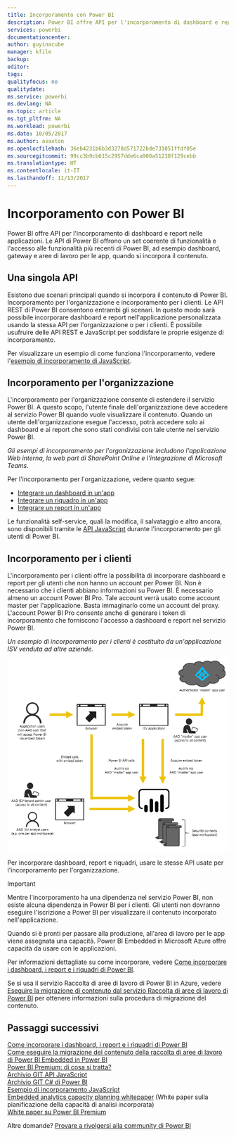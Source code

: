 ```yaml
---
title: Incorporamento con Power BI
description: Power BI offre API per l'incorporamento di dashboard e report nelle applicazioni.
services: powerbi
documentationcenter: 
author: guyinacube
manager: kfile
backup: 
editor: 
tags: 
qualityfocus: no
qualitydate: 
ms.service: powerbi
ms.devlang: NA
ms.topic: article
ms.tgt_pltfrm: NA
ms.workload: powerbi
ms.date: 10/05/2017
ms.author: asaxton
ms.openlocfilehash: 36eb4231b6b3d3278d571722bde731051ffdf05e
ms.sourcegitcommit: 99cc3b9cb615c2957dde6ca908a51238f129cebb
ms.translationtype: HT
ms.contentlocale: it-IT
ms.lasthandoff: 11/13/2017
---
```

# <a name="embedding-with-power-bi"></a>Incorporamento con Power BI
Power BI offre API per l'incorporamento di dashboard e report nelle applicazioni. Le API di Power BI offrono un set coerente di funzionalità e l'accesso alle funzionalità più recenti di Power BI, ad esempio dashboard, gateway e aree di lavoro per le app, quando si incorpora il contenuto.

## <a name="a-single-api"></a>Una singola API
Esistono due scenari principali quando si incorpora il contenuto di Power BI. Incorporamento per l'organizzazione e incorporamento per i clienti. Le API REST di Power BI consentono entrambi gli scenari. In questo modo sarà possibile incorporare dashboard e report nell'applicazione personalizzata usando la stessa API per l'organizzazione o per i clienti. È possibile usufruire delle API REST e JavaScript per soddisfare le proprie esigenze di incorporamento.

Per visualizzare un esempio di come funziona l'incorporamento, vedere l'[esempio di incorporamento di JavaScript](https://microsoft.github.io/PowerBI-JavaScript/demo/).

## <a name="embedding-for-your-organization"></a>Incorporamento per l'organizzazione
L'incorporamento per l'organizzazione consente di estendere il servizio Power BI. A questo scopo, l'utente finale dell'organizzazione deve accedere al servizio Power BI quando vuole visualizzare il contenuto. Quando un utente dell'organizzazione esegue l'accesso, potrà accedere solo ai dashboard e ai report che sono stati condivisi con tale utente nel servizio Power BI. 

*Gli esempi di incorporamento per l'organizzazione includono l'applicazione Web interna, la web part di SharePoint Online e l'integrazione di Microsoft Teams.*

Per l'incorporamento per l'organizzazione, vedere quanto segue:

* [Integrare un dashboard in un'app](integrate-dashboard.md)
* [Integrare un riquadro in un'app](integrate-tile.md)
* [Integrare un report in un'app](integrate-report.md)

Le funzionalità self-service, quali la modifica, il salvataggio e altro ancora, sono disponibili tramite le [API JavaScript](https://github.com/Microsoft/PowerBI-JavaScript) durante l'incorporamento per gli utenti di Power BI.

## <a name="embedding-for-your-customers"></a>Incorporamento per i clienti
L'incorporamento per i clienti offre la possibilità di incorporare dashboard e report per gli utenti che non hanno un account per Power BI. Non è necessario che i clienti abbiano informazioni su Power BI. È necessario almeno un account Power BI Pro. Tale account verrà usato come account master per l'applicazione. Basta immaginarlo come un account del proxy. L'account Power BI Pro consente anche di generare i token di incorporamento che forniscono l'accesso a dashboard e report nel servizio Power BI. 

*Un esempio di incorporamento per i clienti è costituito da un'applicazione ISV venduta ad altre aziende.*

![Flusso di incorporamento per l'incorporamento per i clienti](media/embedding/powerbi-embed-flow.png)

Per incorporare dashboard, report e riquadri, usare le stesse API usate per l'incorporamento per l'organizzazione.

> [!IMPORTANT]
> Mentre l'incorporamento ha una dipendenza nel servizio Power BI, non esiste alcuna dipendenza in Power BI per i clienti. Gli utenti non dovranno eseguire l'iscrizione a Power BI per visualizzare il contenuto incorporato nell'applicazione.
> 
> 

Quando si è pronti per passare alla produzione, all'area di lavoro per le app viene assegnata una capacità. Power BI Embedded in Microsoft Azure offre capacità da usare con le applicazioni.

Per informazioni dettagliate su come incorporare, vedere [Come incorporare i dashboard, i report e i riquadri di Power BI](embedding-content.md).

Se si usa il servizio Raccolta di aree di lavoro di Power BI in Azure, vedere [Eseguire la migrazione di contenuto dal servizio Raccolta di aree di lavoro di Power BI](migrate-from-powerbi-embedded.md) per ottenere informazioni sulla procedura di migrazione del contenuto.

## <a name="next-steps"></a>Passaggi successivi
[Come incorporare i dashboard, i report e i riquadri di Power BI](embedding-content.md)  
[Come eseguire la migrazione del contenuto della raccolta di aree di lavoro di Power BI Embedded in Power BI](migrate-from-powerbi-embedded.md)  
[Power BI Premium: di cosa si tratta?](../service-premium.md)  
[Archivio GIT API JavaScript](https://github.com/Microsoft/PowerBI-JavaScript)  
[Archivio GIT C# di Power BI](https://github.com/Microsoft/PowerBI-CSharp)  
[Esempio di incorporamento JavaScript](https://microsoft.github.io/PowerBI-JavaScript/demo/)  
[Embedded analytics capacity planning whitepaper](https://aka.ms/pbiewhitepaper) (White paper sulla pianificazione della capacità di analisi incorporata)  
[White paper su Power BI Premium](https://aka.ms/pbipremiumwhitepaper)  

Altre domande? [Provare a rivolgersi alla community di Power BI](http://community.powerbi.com/)

